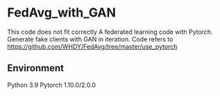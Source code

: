 # FedAvg_with_GAN

This code does not fit correctly
A federated learning code with Pytorch. Generate fake clients with GAN in iteration.
Code refers to https://github.com/WHDY/FedAvg/tree/master/use_pytorch


## Environment

Python 3.9
Pytorch 1.10.0/2.0.0

